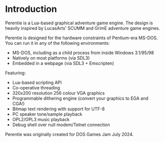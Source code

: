 # Introduction


Perentie is a Lua-based graphical adventure game engine. The design is heavily inspired by LucasArts' SCUMM and GrimE adventure game engines.

Perentie is designed for the hardware constraints of Pentium-era MS-DOS. You can run it in any of the following environments:

- MS-DOS, including as a child process from inside Windows 3.1/95/98
- Natively on most platforms (via SDL3)
- Embedded in a webpage (via SDL3 + Emscripten)

Featuring:

- Lua-based scripting API
- Co-operative threading
- 320x200 resolution 256 colour VGA graphics
- Programmable dithering engine (convert your graphics to EGA and CGA!)
- Bitmap text rendering with support for UTF-8
- PC speaker tone/sample playback
- OPL2/OPL3 music playback
- Debug shell over null modem/Telnet connection

Perentie was originally created for DOS Games Jam July 2024.

